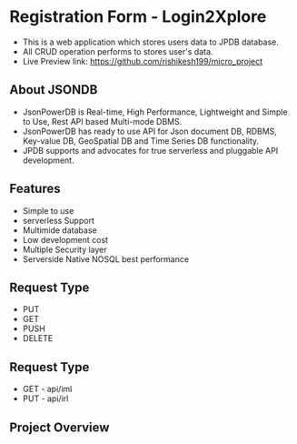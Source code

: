 # Registration Form - Login2Xplore

- This is a web application which stores users data to JPDB database.
- All CRUD operation performs to stores user's data.
- Live Preview link: https://github.com/rishikesh199/micro_project

## About JSONDB

- JsonPowerDB is Real-time, High Performance, Lightweight and Simple to Use, Rest API based Multi-mode DBMS. 
- JsonPowerDB has ready to use API for Json document DB, RDBMS, Key-value DB, GeoSpatial DB and Time Series DB functionality. 
- JPDB supports and advocates for true serverless and pluggable API development.

## Features

- Simple to use
- serverless Support
- Multimide database
- Low development cost
- Multiple Security layer
- Serverside Native NOSQL best performance

## Request Type

- PUT
- GET
- PUSH
- DELETE

## Request Type

- GET - api/iml
- PUT - api/irl

## Project Overview
 







